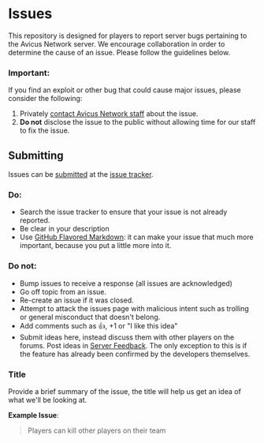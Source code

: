 Issues
======

This repository is designed for players to report server bugs pertaining to the Avicus Network server. We encourage collaboration in order to determine the cause of an issue. Please follow the guidelines below.

### Important:

If you find an exploit or other bug that could cause major issues, please consider the following:

1. Privately [contact Avicus Network staff](mailto:info@avicus.net) about the issue.
2. **Do not** disclose the issue to the public without allowing time for our staff to fix the issue.

## Submitting

Issues can be [submitted](https://github.com/Avicus/Issues/issues/new) at the [issue tracker](https://github.com/Avicus/Issues/issues).

### Do:

* Search the issue tracker to ensure that your issue is not already reported.
* Be clear in your description
* Use [GitHub Flavored Markdown](http://github.github.com/github-flavored-markdown/): it can make your issue that much more important, because you put a little more into it.

### Do not:

* Bump issues to receive a response (all issues are acknowledged)
* Go off topic from an issue.
* Re-create an issue if it was closed.
* Attempt to attack the issues page with malicious intent such as trolling or general misconduct that doesn't belong.
* Add comments such as :+1:, +1 or "I like this idea"
* Submit ideas here, instead discuss them with other players on the forums. Post ideas in [Server Feedback](https://avicus.net/forums?topic_id=32). The only exception to this is if the feature has already been confirmed by the developers themselves.

### Title

Provide a brief summary of the issue, the title will help us get an idea of what we'll be looking at.

**Example Issue**:

> Players can kill other players on their team
